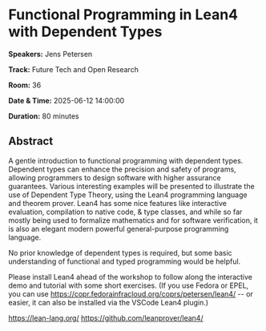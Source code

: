 # Functional Programming in Lean4 with Dependent Types

**Speakers:** Jens Petersen
                    
**Track:** Future Tech and Open Research
                    
**Room:** 36
                    
**Date & Time:** 2025-06-12 14:00:00
                    
**Duration:** 80 minutes
                    
## Abstract
                    
A gentle introduction to functional programming with dependent types.
Dependent types can enhance the precision and safety of programs, allowing programmers to design software with higher assurance guarantees.
Various interesting examples will be presented to illustrate the use of Dependent Type Theory, using the Lean4 programming language and theorem prover.
Lean4 has some nice features like interactive evaluation, compilation to native code, & type classes, and while so far mostly being used to formalize mathematics and for software verification, it is also an elegant modern powerful general-purpose programming language.

No prior knowledge of dependent types is required, but some basic understanding of functional and typed programming would be helpful.

Please install Lean4 ahead of the workshop to follow along the interactive demo and tutorial with some short exercises.
(If you use Fedora or EPEL, you can use https://copr.fedorainfracloud.org/coprs/petersen/lean4/ -- or easier, it can also be installed via the VSCode Lean4 plugin.)

https://lean-lang.org/
https://github.com/leanprover/lean4/
